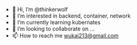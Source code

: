 - 👋 Hi, I’m @thinkerwolf
- 👀 I’m interested in backend, container, network
- 🌱 I’m currently learning kubernates
- 💞️ I’m looking to collaborate on ...
- 📫 How to reach me wukai213@gmail.com

<!---
thinkerwolf/thinkerwolf is a ✨ special ✨ repository because its `README.md` (this file) appears on your GitHub profile.
You can click the Preview link to take a look at your changes.
--->
